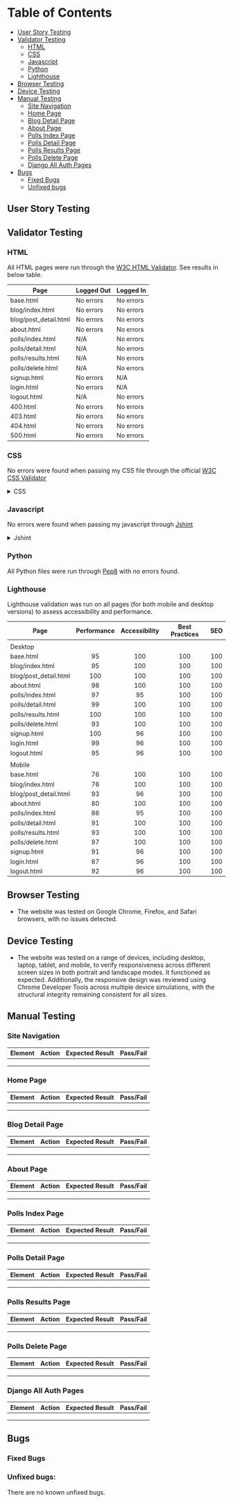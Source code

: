 # Table of Contents
- [User Story Testing](#user-story-testing)
- [Validator Testing](#validator-testing)
  * [HTML](#html)
  * [CSS](#css)
  * [Javascript](#javascript)
  * [Python](#python)
  * [Lighthouse](#lighthouse)
- [Browser Testing](#browser-testing)
- [Device Testing](#device-testing)
- [Manual Testing](#manual-testing)
  * [Site Navigation](#site-navigation)
  * [Home Page](#home-page)
  * [Blog Detail Page](#blog-detail-page)
  * [About Page](#about-page)
  * [Polls Index Page](#polls-index-page)
  * [Polls Detail Page](#polls-detail-page)
  * [Polls Results Page](#polls-results-page)
  * [Polls Delete Page](#polls-delete-page)
  * [Django All Auth Pages](#django-all-auth-pages)
- [Bugs](#bugs)
  * [Fixed Bugs](#fixed-bugs)
  * [Unfixed bugs](#unfixed-bugs)

## User Story Testing

## Validator Testing

### HTML

All HTML pages were run through the [W3C HTML Validator](https://validator.w3.org/). See results in below table.

| Page                   | Logged Out | Logged In |
|------------------------|------------|-----------|
| base.html              | No errors  | No errors |
| blog/index.html        | No errors  | No errors |
| blog/post_detail.html  | No errors  | No errors |
| about.html             | No errors  | No errors |
| polls/index.html       |    N/A     | No errors |
| polls/detail.html      |    N/A     | No errors |
| polls/results.html     |    N/A     | No errors |
| polls/delete.html      |    N/A     | No errors |
| signup.html            | No errors  |   N/A     |
| login.html             | No errors  |   N/A     |
| logout.html            |    N/A     | No errors |
| 400.html               | No errors  | No errors |
| 403.html               | No errors  | No errors |
| 404.html               | No errors  | No errors |
| 500.html               | No errors  | No errors |

### CSS
No errors were found when passing my CSS file through the official [W3C CSS Validator](https://jigsaw.w3.org/css-validator/)

 <details>

 <summary>CSS</summary>

![CSS Validation](docs/readme_images/css_validation.png)
 </details>

### Javascript
No errors were found when passing my javascript through [Jshint](https://jshint.com/) 

<details>

<summary>Jshint</summary>

![Jshint](docs/readme_images/jshint_validation.png)
</details>

### Python
All Python files were run through [Pep8](http://pep8online.com/) with no errors found.

### Lighthouse

Lighthouse validation was run on all pages (for both mobile and desktop versions) to assess accessibility and performance. 

| Page                  | Performance  | Accessibility | Best Practices  | SEO |
|-----------------------|:------------:|:-------------:|:---------------:|:---:|
|                       |              |               |                 |     |
| Desktop               |              |               |                 |     |
| base.html             |           95 |           100 |             100 | 100 |
| blog/index.html       |           95 |           100 |             100 | 100 |
| blog/post_detail.html |          100 |           100 |             100 | 100 |
| about.html            |           98 |           100 |             100 | 100 |
| polls/index.html      |           97 |            95 |             100 | 100 |
| polls/detail.html     |           99 |           100 |             100 | 100 |
| polls/results.html    |          100 |           100 |             100 | 100 |
| polls/delete.html     |           93 |           100 |             100 | 100 |
| signup.html           |          100 |            96 |             100 | 100 |
| login.html            |           99 |            96 |             100 | 100 |
| logout.html           |           95 |            96 |             100 | 100 |
|                       |              |               |                 |     |
| Mobile                |              |               |                 |     |
| base.html             |           76 |           100 |             100 | 100 |
| blog/index.html       |           76 |           100 |             100 | 100 |
| blog/post_detail.html |           93 |            96 |             100 | 100 |
| about.html            |           80 |           100 |             100 | 100 |
| polls/index.html      |           86 |            95 |             100 | 100 |
| polls/detail.html     |           91 |           100 |             100 | 100 |
| polls/results.html    |           93 |           100 |             100 | 100 |
| polls/delete.html     |           97 |           100 |             100 | 100 |
| signup.html           |           91 |            96 |             100 | 100 |
| login.html            |           87 |            96 |             100 | 100 |
| logout.html           |           92 |            96 |             100 | 100 |

## Browser Testing
- The website was tested on Google Chrome, Firefox, and Safari browsers, with no issues detected.

## Device Testing
- The website was tested on a range of devices, including desktop, laptop, tablet, and mobile, to verify responsiveness across different screen sizes in both portrait and landscape modes. It functioned as expected. Additionally, the responsive design was reviewed using Chrome Developer Tools across multiple device simulations, with the structural integrity remaining consistent for all sizes.

## Manual Testing

### Site Navigation
| Element               | Action     | Expected Result                                                    | Pass/Fail |
|-----------------------|------------|--------------------------------------------------------------------|-----------|
|                       |            |                                                                    |           |
|                       |            |                                                                    |           |
|                       |            |                                                                    |           |

### Home Page
| Element               | Action  | Expected Result                 | Pass/Fail |
|-----------------------|---------|---------------------------------|-----------|
|                       |         |                                 |           |
|                       |         |                                 |           |
|                       |         |                                 |           |

### Blog Detail Page
| Element               | Action  | Expected Result                 | Pass/Fail |
|-----------------------|---------|---------------------------------|-----------|
|                       |         |                                 |           |
|                       |         |                                 |           |
|                       |         |                                 |           |

### About Page
| Element               | Action  | Expected Result                 | Pass/Fail |
|-----------------------|---------|---------------------------------|-----------|
|                       |         |                                 |           |
|                       |         |                                 |           |
|                       |         |                                 |           |

### Polls Index Page
| Element               | Action  | Expected Result                 | Pass/Fail |
|-----------------------|---------|---------------------------------|-----------|
|                       |         |                                 |           |
|                       |         |                                 |           |
|                       |         |                                 |           |

### Polls Detail Page
| Element               | Action  | Expected Result                 | Pass/Fail |
|-----------------------|---------|---------------------------------|-----------|
|                       |         |                                 |           |
|                       |         |                                 |           |
|                       |         |                                 |           |

### Polls Results Page
| Element               | Action  | Expected Result                 | Pass/Fail |
|-----------------------|---------|---------------------------------|-----------|
|                       |         |                                 |           |
|                       |         |                                 |           |
|                       |         |                                 |           |

### Polls Delete Page
| Element               | Action  | Expected Result                 | Pass/Fail |
|-----------------------|---------|---------------------------------|-----------|
|                       |         |                                 |           |
|                       |         |                                 |           |
|                       |         |                                 |           |

### Django All Auth Pages
| Element               | Action  | Expected Result                 | Pass/Fail |
|-----------------------|---------|---------------------------------|-----------|
|                       |         |                                 |           |
|                       |         |                                 |           |
|                       |         |                                 |           |

## Bugs 

### Fixed Bugs

### Unfixed bugs:
There are no known unfixed bugs. 